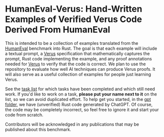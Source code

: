 # HumanEval-Verus: Hand-Written Examples of Verified Verus Code Derived From HumanEval

This is intended to be a collection of examples translated from the [HumanEval]
benchmark into Rust.  The goal is that each example will include a textual
prompt, a [Verus] specification that mathematically captures the prompt, Rust
code implementing the example, and any proof annotations needed for [Verus] to
verify that the code is correct.  We plan to use the repository to evaluate
how well AI techniques can produce Verus proofs.  It will also serve as a useful
collection of examples for people just learning Verus.

See the [task list](https://github.com/secure-foundations/human-eval-verus/wiki/Task-List)
for which tasks have been completed and which still need work.  If you'd like
to work on a task, **please put your name next to it** on the list, so we can
avoid duplicated effort.  To help get you started, in the [gpt
folder](./tasks/gpt), we have (unverified) Rust code generated by ChatGPT.  Of
course, the code may be completely incorrect, so feel free to ignore it and
start your code from scratch.

Contributors will be acknowledged in any publications that may be published
about this benchmark.

[HumanEval]: https://github.com/openai/human-eval
[Verus]: https://github.com/verus-lang/verus
